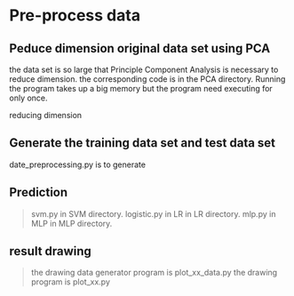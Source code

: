 # Pre-process data

## Peduce dimension original data set using PCA
the data set is so large that Principle Component Analysis is necessary to reduce dimension. the corresponding code is in the PCA directory. Running the program takes up a big memory but the program need executing for only once.

reducing dimension 

## Generate the training data set and test data set
date_preprocessing.py is to generate 


## Prediction
>svm.py in SVM directory.
>logistic.py in LR in LR directory.
>mlp.py in MLP in MLP directory.

## result drawing
>the drawing data generator program is plot_xx_data.py
>the drawing program is plot_xx.py
